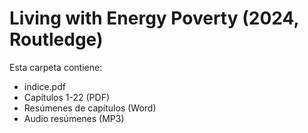 # Living with Energy Poverty (2024, Routledge)

Esta carpeta contiene:
- índice.pdf
- Capítulos 1-22 (PDF)
- Resúmenes de capítulos (Word)
- Audio resúmenes (MP3)
